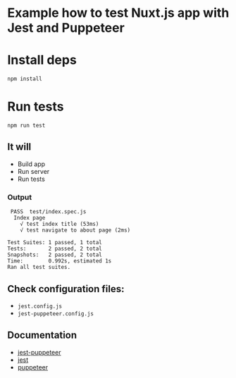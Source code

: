 # Example how to test Nuxt.js app with Jest and Puppeteer

# Install deps
```
npm install
```

# Run tests
```
npm run test
```

## It will
- Build app
- Run server
- Run tests

### Output
```
 PASS  test/index.spec.js
  Index page
    √ test index title (53ms)
    √ test navigate to about page (2ms)

Test Suites: 1 passed, 1 total
Tests:       2 passed, 2 total
Snapshots:   2 passed, 2 total
Time:        0.992s, estimated 1s
Ran all test suites.
```

## Check configuration files:
- `jest.config.js`
- `jest-puppeteer.config.js`

## Documentation
- [jest-puppeteer](https://github.com/smooth-code/jest-puppeteer)
- [jest]()
- [puppeteer](https://pptr.dev/)
